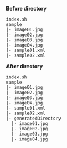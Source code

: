 **Before directory**
```
index.sh
sample
|- image01.jpg
|- image02.jpg
|- image03.jpg
|- image04.jpg
|- sample01.xml
|- sample02.xml
```

**After directory**
```
index.sh
sample
|- image01.jpg
|- image02.jpg
|- image03.jpg
|- image04.jpg
|- sample01.xml
|- sample02.xml
|- generatedDirectory
  |- image01.jpg
  |- image02.jpg
  |- image03.jpg
  |- image04.jpg
```
